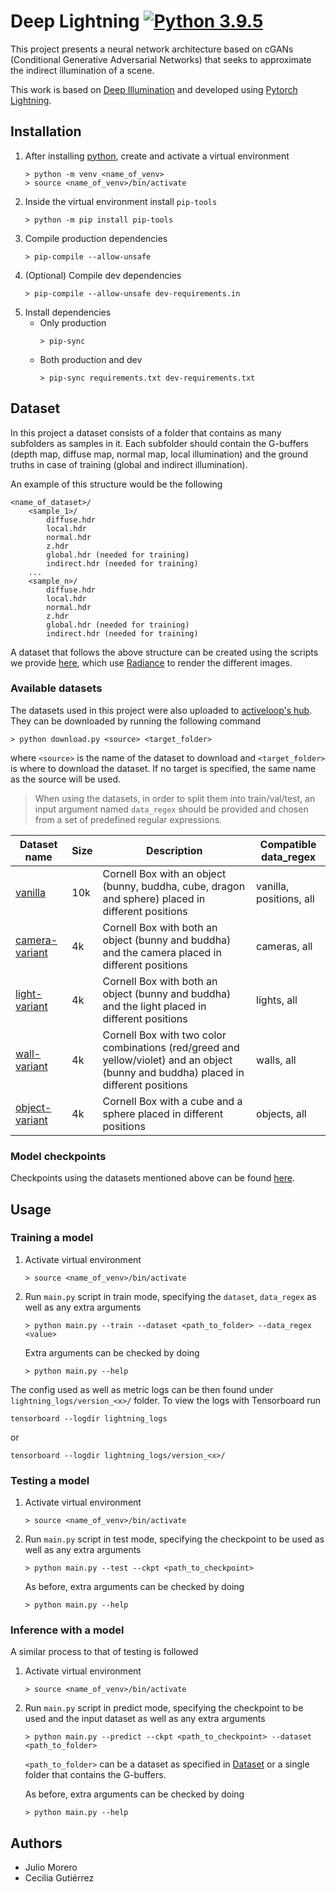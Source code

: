 # Deep Lightning [![Python 3.9.5](https://img.shields.io/badge/python-3.9.5-blue)](https://www.python.org/downloads/release/python-395/)

This project presents a neural network architecture based on cGANs (Conditional Generative Adversarial Networks) that seeks to approximate the indirect illumination of a scene.

This work is based on [Deep Illumination](https://github.com/CreativeCodingLab/DeepIllumination) and developed using [Pytorch Lightning](https://www.pytorchlightning.ai/).

## Installation

1. After installing [python](https://www.python.org/downloads/release/python-395/), create and activate a virtual environment
   ```
   > python -m venv <name_of_venv>
   > source <name_of_venv>/bin/activate
   ```
2. Inside the virtual environment install `pip-tools`
   ```
   > python -m pip install pip-tools
   ```
3. Compile production dependencies
   ```
   > pip-compile --allow-unsafe
   ```
4. (Optional) Compile dev dependencies
   ```
   > pip-compile --allow-unsafe dev-requirements.in
   ```
5. Install dependencies
   - Only production
     ```
     > pip-sync
     ```
   - Both production and dev
     ```
     > pip-sync requirements.txt dev-requirements.txt
     ```

## Dataset

In this project a dataset consists of a folder that contains as many subfolders as samples in it. Each subfolder should contain the G-buffers (depth map, diffuse map, normal map, local illumination) and the ground truths in case of training (global and indirect illumination).

An example of this structure would be the following

    <name_of_dataset>/
        <sample_1>/
            diffuse.hdr
            local.hdr
            normal.hdr
            z.hdr
            global.hdr (needed for training)
            indirect.hdr (needed for training)
        ...
        <sample_n>/
            diffuse.hdr
            local.hdr
            normal.hdr
            z.hdr
            global.hdr (needed for training)
            indirect.hdr (needed for training)

A dataset that follows the above structure can be created using the scripts we provide [here](https://github.com/deep-lightning/dataset-generator), which use [Radiance](https://www.radiance-online.org/) to render the different images.

### Available datasets

<!-- We also uploaded the datasets we created to -->

The datasets used in this project were also uploaded to [activeloop's hub](https://www.activeloop.ai/). They can be downloaded by running the following command

```
> python download.py <source> <target_folder>
```

where `<source>` is the name of the dataset to download and `<target_folder>` is where to download the dataset. If no target is specified, the same name as the source will be used.

> When using the datasets, in order to split them into train/val/test, an input argument named `data_regex` should be provided and chosen from a set of predefined regular expressions.

| Dataset name                                                             | Size | Description                                                                                                                          | Compatible data_regex   |
| ------------------------------------------------------------------------ | ---- | ------------------------------------------------------------------------------------------------------------------------------------ | ----------------------- |
| [vanilla](https://app.activeloop.ai/deep-lightning/vanilla)               | 10k  | Cornell Box with an object (bunny, buddha, cube, dragon and sphere) placed in different positions                                    | vanilla, positions, all |
| [camera-variant](https://app.activeloop.ai/deep-lightning/camera-variant) | 4k   | Cornell Box with both an object (bunny and buddha) and the camera placed in different positions                                      | cameras, all            |
| [light-variant](https://app.activeloop.ai/deep-lightning/light-variant)   | 4k   | Cornell Box with both an object (bunny and buddha) and the light placed in different positions                                       | lights, all             |
| [wall-variant](https://app.activeloop.ai/deep-lightning/wall-variant)     | 4k   | Cornell Box with two color combinations (red/greed and yellow/violet) and an object (bunny and buddha) placed in different positions | walls, all              |
| [object-variant](https://app.activeloop.ai/deep-lightning/object-variant) | 4k   | Cornell Box with a cube and a sphere placed in different positions                                                                   | objects, all            |

### Model checkpoints

Checkpoints using the datasets mentioned above can be found [here](https://drive.google.com/drive/folders/1L_HRFCTGXoQciFdY1MFkRs6P87zIlnyr?usp=sharing).

## Usage

### Training a model

1. Activate virtual environment
   ```
   > source <name_of_venv>/bin/activate
   ```
2. Run `main.py` script in train mode, specifying the `dataset`, `data_regex` as well as any extra arguments
   ```
   > python main.py --train --dataset <path_to_folder> --data_regex <value>
   ```
   Extra arguments can be checked by doing
   ```
   > python main.py --help
   ```

The config used as well as metric logs can be then found under `lightning_logs/version_<x>/` folder. To view the logs with Tensorboard run

```
tensorboard --logdir lightning_logs
```

or

```
tensorboard --logdir lightning_logs/version_<x>/
```

### Testing a model

1. Activate virtual environment
   ```
   > source <name_of_venv>/bin/activate
   ```
2. Run `main.py` script in test mode, specifying the checkpoint to be used as well as any extra arguments

   ```
   > python main.py --test --ckpt <path_to_checkpoint>
   ```

   As before, extra arguments can be checked by doing

   ```
   > python main.py --help
   ```

### Inference with a model

A similar process to that of testing is followed

1. Activate virtual environment
   ```
   > source <name_of_venv>/bin/activate
   ```
2. Run `main.py` script in predict mode, specifying the checkpoint to be used and the input dataset as well as any extra arguments

   ```
   > python main.py --predict --ckpt <path_to_checkpoint> --dataset <path_to_folder>
   ```

   `<path_to_folder>` can be a dataset as specified in [Dataset](#dataset) or a single folder that contains the G-buffers.

   As before, extra arguments can be checked by doing

   ```
   > python main.py --help
   ```

## Authors

- Julio Morero
- Cecilia Gutiérrez
